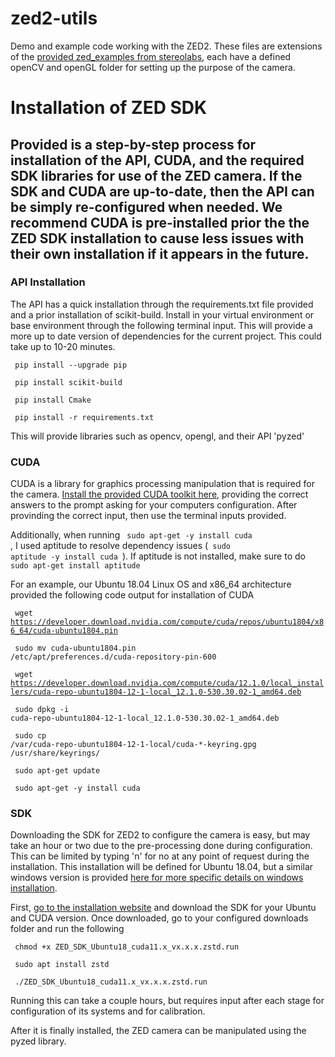 # zed2-utils
Demo and example code working with the ZED2. These files are extensions of the [provided zed_examples from stereolabs](https://github.com/stereolabs/zed-examples/blob/master/body%20tracking/python/cv_viewer/tracking_viewer.py), each have a defined openCV and openGL folder for setting up the purpose of the camera.

# Installation of ZED SDK
## Provided is a step-by-step process for installation of the API, CUDA, and the required SDK libraries for use of the ZED camera. If the SDK and CUDA are up-to-date, then the API can be simply re-configured when needed. We recommend CUDA is pre-installed prior the the ZED SDK installation to cause less issues with their own installation if it appears in the future.

### API Installation
The API has a quick installation through the requirements.txt file provided and a prior installation of scikit-build. Install in your virtual environment or base environment through the following terminal input. This will provide a more up to date version of dependencies for the current project. This could take up to 10-20 minutes.

<code> pip install --upgrade pip </code>

<code> pip install scikit-build </code>

<code> pip install Cmake </code>

<code> pip install -r requirements.txt </code>

This will provide libraries such as opencv, opengl, and their API 'pyzed'

### CUDA
CUDA is a library for graphics processing manipulation that is required for the camera. [Install the provided CUDA toolkit here](https://developer.nvidia.com/cuda-downloads), providing the correct answers to the prompt asking for your computers configuration. After provinding the correct input, then use the terminal inputs provided.

Additionally, when running <code> sudo apt-get -y install cuda </code>, I used aptitude to resolve dependency issues (<code> sudo aptitude -y install cuda </code>). If aptitude is not installed, make sure to do <code> sudo apt-get install aptitude </code>

For an example, our Ubuntu 18.04 Linux OS and x86_64 architecture provided the following code output for installation of CUDA

<code> wget https://developer.download.nvidia.com/compute/cuda/repos/ubuntu1804/x86_64/cuda-ubuntu1804.pin </code>

<code> sudo mv cuda-ubuntu1804.pin /etc/apt/preferences.d/cuda-repository-pin-600 </code>

<code> wget https://developer.download.nvidia.com/compute/cuda/12.1.0/local_installers/cuda-repo-ubuntu1804-12-1-local_12.1.0-530.30.02-1_amd64.deb </code>

<code> sudo dpkg -i cuda-repo-ubuntu1804-12-1-local_12.1.0-530.30.02-1_amd64.deb </code>

<code> sudo cp /var/cuda-repo-ubuntu1804-12-1-local/cuda-*-keyring.gpg /usr/share/keyrings/ </code>

<code> sudo apt-get update </code>

<code> sudo apt-get -y install cuda </code>

### SDK
Downloading the SDK for ZED2 to configure the camera is easy, but may take an hour or two due to the pre-processing done during configuration. This can be limited by typing 'n' for no at any point of request during the installation. This installation will be defined for Ubuntu 18.04, but a similar windows version is provided [here for more specific details on windows installation](https://www.stereolabs.com/docs/installation/windows/). 

First, [go to the installation website](https://www.stereolabs.com/developers/release/) and download the SDK for your Ubuntu and CUDA version. Once downloaded, go to your configured downloads folder and run the following 

<code> chmod +x ZED_SDK_Ubuntu18_cuda11.x_vx.x.x.zstd.run </code>

<code> sudo apt install zstd </code>

<code> ./ZED_SDK_Ubuntu18_cuda11.x_vx.x.x.zstd.run </code>

Running this can take a couple hours, but requires input after each stage for configuration of its systems and for calibration.

After it is finally installed, the ZED camera can be manipulated using the pyzed library.
